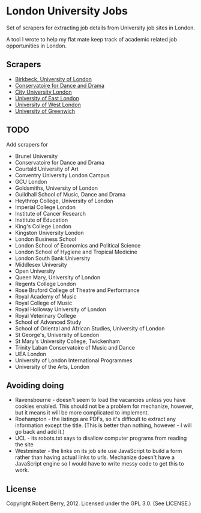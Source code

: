 # London University Jobs

Set of scrapers for extracting job details from University job sites in
London.

A tool I wrote to help my flat mate keep track of academic related job
opportunities in London.

## Scrapers

* [Birkbeck, University of London](http://www.bbk.ac.uk/)
* [Conservatoire for Dance and Drama](http://www.cdd.ac.uk/)
* [City University London](http://www.city.ac.uk/)
* [University of East London](http://www.uel.ac.uk/)
* [University of West London](http://www.uwl.ac.uk/)
* [University of Greenwich](http://www.gre.ac.uk/)

## TODO

Add scrapers for

* Brunel University
* Conservatoire for Dance and Drama
* Courtald University of Art
* Conventry University London Campus
* GCU London
* Goldsmiths, University of London
* Guildhall School of Music, Dance and Drama
* Heythrop College, University of London
* Imperial College London
* Institute of Cancer Research
* Institute of Education
* King's College London
* Kingston University London
* London Business School
* London School of Economics and Political Science
* London School of Hygiene and Tropical Medicine
* London South Bank University
* Middlesex University
* Open University
* Queen Mary, University of London
* Regents College London
* Rose Bruford College of Theatre and Performance
* Royal Academy of Music
* Royal College of Music
* Royal Holloway University of London
* Royal Veterinary College
* School of Advanced Study
* School of Oriental and African Studies, University of London
* St George's, University of London
* St Mary's University College, Twickenham
* Trinity Laban Conservatoire of Music and Dance
* UEA London
* University of London International Programmes
* University of the Arts, London

## Avoiding doing

* Ravensbourne - doesn't seem to load the vacancies unless you have cookies
  enabled. This should not be a problem for mechanize, however, but it means
  it will be more complicated to implement.
* Roehampton - the listings are PDFs, so it's difficult to extract any
  information except the title. (This is better than nothing, however - I will
  go back and add it.)
* UCL - its robots.txt says to disallow computer programs from reading the
  site
* Westminster - the links on its job site use JavaScript to build a form
  rather than having actual links to urls. Mechanize doesn't have a JavaScript
  engine so I would have to write messy code to get this to work.

## License

Copyright Robert Berry, 2012. Licensed under the GPL 3.0. (See LICENSE.)
